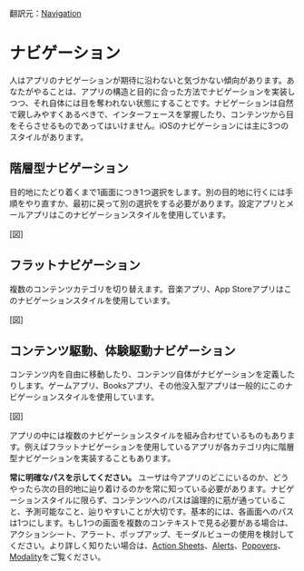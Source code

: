 翻訳元：[Navigation](https://developer.apple.com/design/human-interface-guidelines/ios/app-architecture/navigation/)

# ナビゲーション

人はアプリのナビゲーションが期待に沿わないと気づかない傾向があります。あなたがやることは、アプリの構造と目的に合った方法でナビゲーションを実装しつつ、それ自体には目を奪われない状態にすることです。ナビゲーションは自然で親しみやすくあるべきで、インターフェースを掌握したり、コンテンツから目をそらさせるものであってはいけません。iOSのナビゲーションには主に3つのスタイルがあります。

## 階層型ナビゲーション

目的地にたどり着くまで1画面につき1つ選択をします。別の目的地に行くには手順をやり直すか、最初に戻って別の選択をする必要があります。設定アプリとメールアプリはこのナビゲーションスタイルを使用しています。

[図]

## フラットナビゲーション

複数のコンテンツカテゴリを切り替えます。音楽アプリ、App Storeアプリはこのナビゲーションスタイルを使用しています。

[図]

## コンテンツ駆動、体験駆動ナビゲーション

コンテンツ内を自由に移動したり、コンテンツ自体がナビゲーションを定義したりします。ゲームアプリ、Booksアプリ、その他没入型アプリは一般的にこのナビゲーションスタイルを使用しています。

[図]

アプリの中には複数のナビゲーションスタイルを組み合わせているものもあります。例えばフラットナビゲーションを使用しているアプリが各カテゴリ内に階層型ナビゲーションを実装することもあります。

**常に明確なパスを示してください。** ユーザは今アプリのどこにいるのか、どうやったら次の目的地に辿り着けるのかを常に知っている必要があります。ナビゲーションスタイルに限らず、コンテンツへのパスは論理的に筋が通っていること、予測可能なこと、辿りやすいことが大切です。基本的には、各画面へのパスは1つにします。もし1つの画面を複数のコンテキストで見る必要がある場合は、アクションシート、アラート、ポップアップ、モーダルビューの使用を検討してください。より詳しく知りたい場合は、[Action Sheets](https://developer.apple.com/design/human-interface-guidelines/ios/views/action-sheets/)、[Alerts](https://developer.apple.com/design/human-interface-guidelines/ios/views/alerts/)、[Popovers](https://developer.apple.com/design/human-interface-guidelines/ios/views/popovers/)、[Modality](https://developer.apple.com/design/human-interface-guidelines/ios/app-architecture/modality/)をご覧ください。